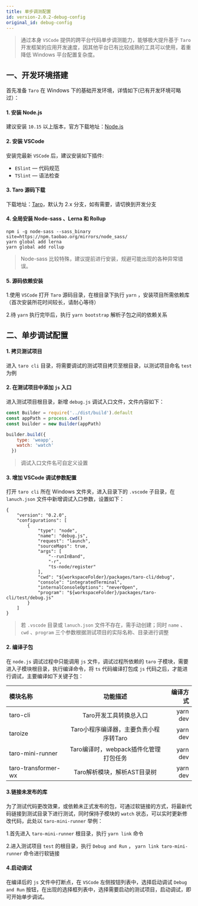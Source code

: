 ```yaml
---
title: 单步调测配置
id: version-2.0.2-debug-config
original_id: debug-config
---
```


> 通过本身 `VSCode` 提供的跨平台代码单步调测能力，能够极大提升基于 `Taro` 开发框架的应用开发速度，因其他平台已有比较成熟的工具可以使用，着重降低 Windows 平台配置复杂度。

## 一、开发环境搭建

首先准备 `Taro` 在 Windows 下的基础开发环境，详情如下(已有开发环境可略过）：

#### 1. 安装 Node.js
建议安装 `10.15` 以上版本，官方下载地址：[Node.js](https://nodejs.org/dist/v12.14.0/node-v12.14.0-x64.msi " node.js")

#### 2. 安装 VSCode

安装完最新 `VSCode` 后，建议安装如下插件:
-  `ESlint` — 代码规范
-  `TSlint` — 语法检查

#### 3. Taro 源码下载
下载地址：[Taro](https://github.com/NervJS/taro.git "Taro")，默认为 2.x 分支，如有需要，请切换到开发分支

#### 4. 全局安装 Node-sass 、Lerna 和 Rollup
```shell
npm i -g node-sass --sass_binary site=https://npm.taobao.org/mirrors/node_sass/
yarn global add lerna
yarn global add rollup
```
> Node-sass 比较特殊，建议提前进行安装，规避可能出现的各种异常错误。

#### 5. 源码依赖安装
1.使用 `VSCode` 打开 `Taro` 源码目录，在根目录下执行 `yarn` ，安装项目所需依赖库（首次安装所花时间较长，请耐心等待）

2.待 `yarn` 执行完毕后，执行 `yarn bootstrap` 解析子包之间的依赖关系

## 二、单步调试配置

#### 1. 拷贝测试项目
进入 `taro cli` 目录，将需要调试的测试项目拷贝至根目录，以测试项目命名 `test` 为例

#### 2. 在测试项目中添加 `js` 入口
进入测试项目根目录，新增 `debug.js` 调试入口文件，文件内容如下：
```javascript
const Builder = require('../dist/build').default
const appPath = process.cwd()
const builder = new Builder(appPath)

builder.build({
	type: 'weapp',
	watch: 'watch'
  })
```
> 调试入口文件名可自定义设置

#### 3. 增加 VSCode 调试参数配置
打开 `taro cli` 所在 Windows 文件夹，进入目录下的 `.vscode` 子目录，在 `lanuch.json` 文件中新增调试入口参数，设置如下：
```shell
{
    "version": "0.2.0",
    "configurations": [
        {
            "type": "node",
            "name": "debug.js",
            "request": "launch",
            "sourceMaps": true,
            "args": [
                "--runInBand",
                "-r",
                "ts-node/register"
            ],
            "cwd": "${workspaceFolder}/packages/taro-cli/debug",
            "console": "integratedTerminal",
            "internalConsoleOptions": "neverOpen",
            "program": "${workspaceFolder}/packages/taro-cli/test/debug.js"
        }
    ]
}
```
> 若 `.vscode` 目录或 `lanuch.json` 文件不存在，需手动创建；同时 `name` 、`cwd` 、`program` 三个参数根据测试项目的实际名称、目录进行调整

#### 2. 编译子包
在 `node.js` 调试过程中只能调用 `js` 文件，调试过程所依赖的 `taro` 子模块，需要进入子模块根目录，执行编译命令，将 `ts` 代码编译打包成 `js` 代码之后，才能进行调试，主要编译如下关键子包：

| 模块名称  | 功能描述  | 编译方式 |
| :------------ |:---------------:| -----:|
| taro-cli      | Taro开发工具转换总入口 | yarn dev |
| taroize      | Taro小程序编译器，主要负责小程序转Taro        |   yarn dev |
| taro-mini-runner | Taro编译时，webpack插件化管理打包任务        |    yarn dev |
| taro-transformer-wx | Taro解析模块，解析AST目录树        |    yarn dev |

#### 3.链接未发布的库
为了测试代码更改效果，或依赖未正式发布的包，可通过软链接的方式，将最新代码链接到测试目录下进行测试，同时保持子模块的 `watch` 状态，可以实时更新修改代码，此处以 `taro-mini-runner` 举例：

1.首先进入 `taro-mini-runner` 根目录，执行 `yarn link` 命令

2.进入测试项目 `test` 的根目录，执行 `Debug and Run` ， `yarn link taro-mini-runner` 命令进行软链接

#### 4.启动调试
在编译后的 `js` 文件中打断点，在 `VSCode` 左侧按钮列表中，选择启动调试 `Debug and Run` 按钮，在出现的选择框列表中，选择需要启动的测试项目，启动调试，即可开始单步调试。